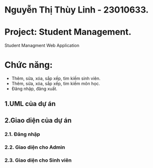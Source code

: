 # Nguyễn Thị Thùy Linh - 23010633.
# Project: Student Management.
Student Managment Web Application
# Chức năng:
- Thêm, sửa, xóa, sắp xếp, tìm kiếm sinh viên.
- Thêm, sửa, xóa, sắp xếp, tìm kiếm môn học.
- Đăng nhập, đăng xuất.
## 1.UML của dự án 

## 2.Giao diện của dự án 
### 2.1. Đăng nhập
### 2.2. Giao diện cho Admin
### 2.3. Giao diện cho Sinh viên


